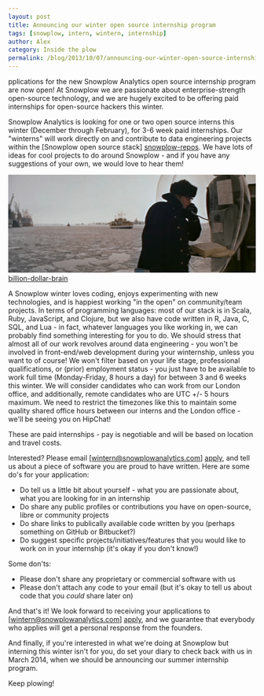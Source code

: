 ```yaml
---
layout: post
title: Announcing our winter open source internship program
tags: [snowplow, intern, wintern, internship]
author: Alex
category: Inside the plow
permalink: /blog/2013/10/07/announcing-our-winter-open-source-internship-program/
---
```


pplications for the new Snowplow Analytics open source internship program are now open! At Snowplow we are passionate about enterprise-strength open-source technology, and we are hugely excited to be offering paid internships for open-source hackers this winter.

Snowplow Analytics is looking for one or two open source interns this winter (December through February), for 3-6 week paid internships. Our "winterns" will work directly on and contribute to data engineering projects within the [Snowplow open source stack] [snowplow-repos]. We have lots of ideas for cool projects to do around Snowplow - and if you have any suggestions of your own, we would love to hear them!

![billion-dollar-brain] [billion-dollar-brain]

<!--more-->

A Snowplow winter loves coding, enjoys experimenting with new technologies, and is happiest working "in the open" on community/team projects. In terms of programming languages: most of our stack is in Scala, Ruby, JavaScript, and Clojure, but we also have code written in R, Java, C, SQL, and Lua - in fact, whatever languages you like working in, we can probably find something interesting for you to do. We should stress that almost all of our work revolves around data engineering - you won't be involved in front-end/web development during your winternship, unless you want to of course!
We won't filter based on your life stage, professional qualifications, or (prior) employment status - you just have to be available to work full time (Monday-Friday, 8 hours a day) for between 3 and 6 weeks this winter. We will consider candidates who can work from our London office, and additionally, remote candidates who are UTC +/- 5 hours maximum. We need to restrict the timezones like this to maintain some quality shared office hours between our interns and the London office - we'll be seeing you on HipChat!


These are paid internships - pay is negotiable and will be based on location and travel costs.

Interested? Please email [wintern@snowplowanalytics.com] [apply], and tell us about a piece of software you are proud to have written. Here are some do's for your application:

* Do tell us a little bit about yourself - what you are passionate about, what you are looking for in an internship
* Do share any public profiles or contributions you have on open-source, libre or community projects
* Do share links to publically available code written by you (perhaps something on GitHub or Bitbucket?)
* Do suggest specific projects/initiatives/features that you would like to work on in your internship (it's okay if you don't know!)

Some don'ts:

* Please don't share any proprietary or commercial software with us
* Please don't attach any code to your email (but it's okay to tell us about code that you _could_ share later on)

And that's it! We look forward to receiving your applications to [wintern@snowplowanalytics.com] [apply], and we guarantee that everybody who applies will get a personal response from the founders.

And finally, if you're interested in what we're doing at Snowplow but interning this winter isn't for you, do set your diary to check back with us in March 2014, when we should be announcing our summer internship program.

Keep plowing!

[snowplow-repos]: https://github.com/snowplow
[billion-dollar-brain]: /assets/img/blog/2013/10/billion-dollar-brain.png
[apply]: mailto:wintern@snowplowanalytics.com
